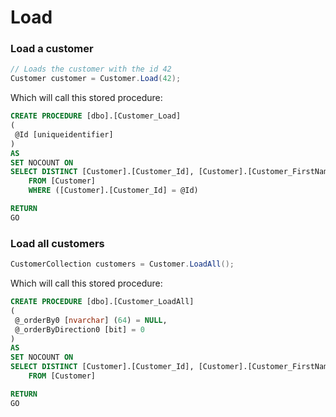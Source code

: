 # Load

### Load a customer

```csharp
// Loads the customer with the id 42
Customer customer = Customer.Load(42);
```

Which will call this stored procedure:


```sql
CREATE PROCEDURE [dbo].[Customer_Load]
(
 @Id [uniqueidentifier]
)
AS
SET NOCOUNT ON
SELECT DISTINCT [Customer].[Customer_Id], [Customer].[Customer_FirstName], [Customer].[Customer_Email], [Customer].[Customer_LastName], [Customer].[_trackLastWriteTime], [Customer].[_trackCreationTime], [Customer].[_trackLastWriteUser], [Customer].[_trackCreationUser], [Customer].[_rowVersion] 
    FROM [Customer]
    WHERE ([Customer].[Customer_Id] = @Id)

RETURN
GO
```

### Load all customers

```csharp
CustomerCollection customers = Customer.LoadAll();
```

Which will call this stored procedure:


```sql
CREATE PROCEDURE [dbo].[Customer_LoadAll]
(
 @_orderBy0 [nvarchar] (64) = NULL,
 @_orderByDirection0 [bit] = 0
)
AS
SET NOCOUNT ON
SELECT DISTINCT [Customer].[Customer_Id], [Customer].[Customer_FirstName], [Customer].[Customer_Email], [Customer].[Customer_LastName], [Customer].[_trackLastWriteTime], [Customer].[_trackCreationTime], [Customer].[_trackLastWriteUser], [Customer].[_trackCreationUser], [Customer].[_rowVersion] 
    FROM [Customer]

RETURN
GO
```